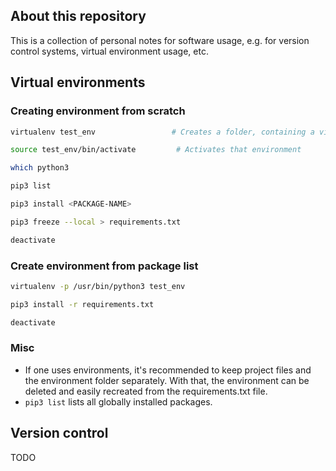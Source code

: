 ## About this repository

This is a collection of personal notes for software usage, e.g. for version control
systems, virtual environment usage, etc.

## Virtual environments

### Creating environment from scratch


```bash
virtualenv test_env                 # Creates a folder, containing a virtual environment
```
```bash
source test_env/bin/activate         # Activates that environment
```
```bash
which python3
```
```bash
pip3 list
```
```bash
pip3 install <PACKAGE-NAME>
```
```bash
pip3 freeze --local > requirements.txt
```
```bash
deactivate
```

### Create environment from package list
```bash
virtualenv -p /usr/bin/python3 test_env
```
```bash
pip3 install -r requirements.txt
```
```bash
deactivate
```

### Misc
- If one uses environments, it's recommended to keep project files and the environment
folder separately. With that, the environment can be deleted and easily recreated
from the requirements.txt file.
- ```pip3 list``` lists all globally installed packages.

## Version control
TODO
